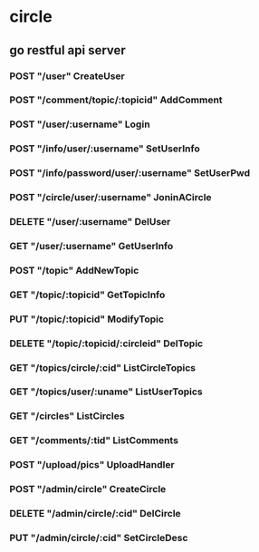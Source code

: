 # circle
## go restful api server

### POST    "/user"                               CreateUser
  
### POST    "/comment/topic/:topicid"             AddComment
  
### POST    "/user/:username"                     Login
  
### POST    "/info/user/:username"                SetUserInfo
  
### POST    "/info/password/user/:username"       SetUserPwd
  

### POST    "/circle/user/:username"              JoninACircle

### DELETE  "/user/:username"                    DelUser
  
### GET     "/user/:username"                       GetUserInfo

### POST    "/topic"                               AddNewTopic
  
### GET     "/topic/:topicid"                       GetTopicInfo
    
### PUT     "/topic/:topicid"                       ModifyTopic
 
### DELETE  "/topic/:topicid/:circleid"         DelTopic

### GET     "/topics/circle/:cid"                   ListCircleTopics
  
### GET     "/topics/user/:uname"                   ListUserTopics
 
### GET     "/circles"                              ListCircles
  
### GET     "/comments/:tid"                        ListComments
	
### POST    "/upload/pics"                        UploadHandler

### POST    "/admin/circle"                       CreateCircle
  
### DELETE  "/admin/circle/:cid"                DelCircle
  
### PUT     "/admin/circle/:cid"                    SetCircleDesc
